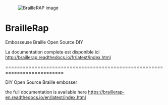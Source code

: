 
<figure>
<img src="https://github.com/braillerap/BrailleRap/blob/master/docs/IMG/brailleRAP_couv.jpg" alt="BrailleRAP image" style="width:60% align:center">
</figure>

# BrailleRap

Embosseuse Braille Open Source DIY

La documentation complete est disponible ici http://braillerap.readthedocs.io/fr/latest/index.html

==========================================================================

DIY Open Source Braille embosser

the full documentation is available here https://braillerap-en.readthedocs.io/en/latest/index.html
